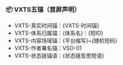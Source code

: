 ### 📦 VXTS五锚（首屏声明）
- VXTS-真实时间锚：{VXTS-时间锚}
- VXTS-体系归属锚：{体系名}｜{短ID}
- VXTS-内容场域锚：{平台缩写}~{随机短码}
- VXTS-作者署名锚：VSO-01
- VXTS-状态链锚语：{状态链哲思短语}
